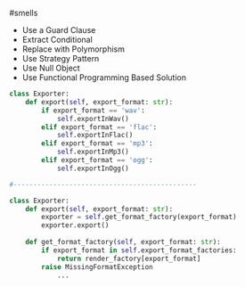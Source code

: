 #smells 
- Use a Guard Clause
- Extract Conditional
- Replace with Polymorphism
- Use Strategy Pattern
- Use Null Object
- Use Functional Programming Based Solution

```python
class Exporter:
    def export(self, export_format: str):
        if export_format == 'wav':
            self.exportInWav()
        elif export_format == 'flac':
            self.exportInFlac()
        elif export_format == 'mp3':
            self.exportInMp3()
        elif export_format == 'ogg':
            self.exportInOgg()

#----------------------------------------------

class Exporter:
    def export(self, export_format: str):
        exporter = self.get_format_factory(export_format)
        exporter.export()
        
    def get_format_factory(self, export_format: str):
        if export_format in self.export_format_factories:
            return render_factory[export_format]
        raise MissingFormatException
            ...
```